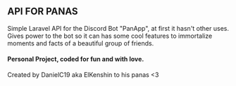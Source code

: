## API FOR PANAS

Simple Laravel API for the Discord Bot "PanApp", at first it hasn't other uses. Gives power to the bot so it can has some cool features to immortalize moments and facts of a beautiful group  of friends.

#### Personal Project, coded for fun and with love.

Created by DanielC19 aka ElKenshin to his panas <3
